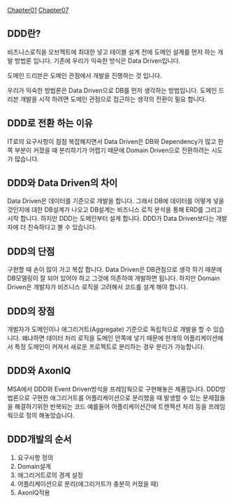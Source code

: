 
[Chapter01](readme-chapter01.md)
[Chapter07](readme-chapter07.md)

## DDD란?
비즈니스로직을 오브젝트에 최대한 넣고 테이블 설계 전에 도메인 설계를 먼저 하는 개발 방법론 입니다. 기존에 우리가 익숙한 방식은 Data Driven입니다.

도메인 드리븐은 도메인 관점에서 개발을 진행하는 것 입니다. 

우리가 익숙한 방법론은 Data Driven으로 DB를 먼저 생각하는 방법입니다. 도메인 드리븐 개발을 시작 하려면 도메인 관점으로 접근하는 생각의 전환이 필요 합니다.

## DDD로 전환 하는 이유
IT로의 요구사항이 점점 복잡해지면서 Data Driven은 DB와 Dependency가 많고 한쪽 부분이 커졌을 때 분리하기가 어렵기 때문에 Domain Driven으로 전환하려는 시도가 많습니다.



## DDD와 Data Driven의 차이
Data Driven은 데이터를 기준으로 개발을 합니다. 그래서 DB에 데이터를 어떻게 넣을 것인지에 대한 DB설계가 나오고 DB설계는 비즈니스 로직 분석을 통해 ERD를 그리고 시작 합니다. 하지만 DDD는 도메인부터 설계 합니다. DDD가 Data Driven보다는 개발자에 더 친숙하다고 볼 수 있습니다.



## DDD의 단점
구현할 때 손이 많이 가고 복잡 합니다. Data Driven은 DB관점으로 생각 하기 때문에 DB모델링이 잘 되어 있어야 하고 그것에 의존하여 개발하면 됩니다. 하지만 Domain Driven은 개발자가 비즈니스 로직을 고려해서 코드를 설계 해야 합니다.



## DDD의 장점
개발자가 도메인이나 애그리거트(Aggregate) 기준으로 독립적으로 개발을 할 수 있습니다. 왜냐하면 데이터 처리 로직을 도메인 안쪽에 넣기 때문에 한개의 어플리케이션에서 특정 도메인이 커져서 새로운 프로젝트로 분리하는 경우 분리가 가능합니다.



## DDD와 AxonIQ
MSA에서 DDD와 Event Driven방식을 프레임웍으로 구현해놓은 제품입니다. DDD방법론으로 구현한 애그리거트를 어플리케이션으로 분리했을 때 발생할 수 있는 문제점들을 해결하기위한 반복되는 코드 예를들어 어플리케이션간에 트렌젝션 처리 등을 프레임웍으로 정의 해놓았습니다.



## DDD개발의 순서
1. 요구사항 정의
2. Domain설계
3. 애그리거트로의 경계 설정
4. 어플리케이션으로 분리(애그리거트가 충분히 커졌을 때)
5. AxonIQ적용

